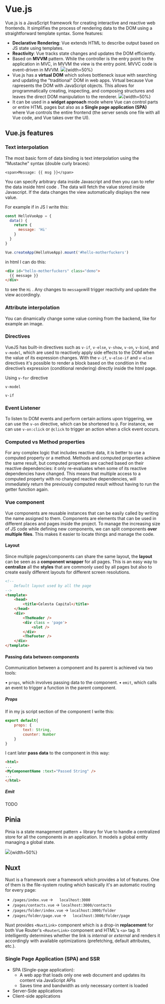 
# Vue.js

Vue.js is a JavaScript framework for creating interactive and reactive web frontends. It simplifies the process of rendering data to the DOM using a straightforward template syntax.
Some features: 

- **Declarative Rendering**: Vue extends HTML to describe output based on JS state using templates.
- **Reactivity**: Vue tracks state changes and updates the DOM efficiently.
- Based on **MVVM** pattern. While the controller is the entry point to the application in MVC, in MVVM the view is the entry point. MVVC code is event-driven in MVVM.
![](images/a852993d7bfc0d504cd5cae360da46a1.png){width=50%}
- Vue.js has a **virtual DOM** which solves bottleneck issue with searching and updating the "traditional" DOM in web apps. Virtual because Vue rapresents the DOM with JavaScript objects. This allows for programmatically creating, inspecting, and composing structures and leaves the direct DOM manipulation to the renderer.
![](images/480e5f8a93fb34400c682150fe1bb4f7.png){width=50%}
- It can be used in a **widget approach** mode where Vue can control parts or entire HTML pages but also as a **Single page application (SPA)** where Vue controls the entire frontend (the server sends one file with all Vue code, and Vue takes over the UI). 


## Vue.js features

### Text interpolation 

The most basic form of data binding is text interpolation using the "Mustache" syntax (double curly braces):

```
<span>Message: {{ msg }}</span>
```

You can specify arbitrary data inside Javascript and then you can to refer the data inside html code . The data will fetch the value stored inside Javascript. If the data changes the view automatically displays the new value.

For example if in JS I write this: 

```js
const HelloVueApp = {
  data() {
    return {
      message: 'Hi'
    }
  }
}

Vue.createApp(HelloVueApp).mount('#hello-motherfuckers')
```

in html I can do this: 

```html
<div id="hello-motherfuckers" class="demo">
  {{ message }}
</div>
```

to see the `Hi` . Any changes to `message`will trigger reactivity and update the view accordingly. 

### Attribute interpolation

You can dinamically change some value coming from the backend, like for example an image. 



### Directives

VueJS has built-in directives such as `v-if`, `v-else`, `v-show`, `v-on`, `v-bind`, and `v-model`, which are used to reactively apply side effects to the DOM when the value of its expression changes.
With the `v-if`, `v-else-if` and `v-else` directives it's possible to render a block based on the condition in the directive’s expression (conditional rendering) directly inside the html page.

Using `v-for` directive 




`v-model`

`v-if`



### Event Listener

To listen to DOM events and perform certain actions upon triggering, we can use the `v-on` directive, which can be shortened to `@`. For instance, we can use `v-on:click` or `@click` to trigger an action when a click event occurs.

### Computed vs Method properties

For any complex logic that includes reactive data, it is better to use a computed property or a method. Methods and computed properties achieve the same result, but computed properties are cached based on their reactive dependencies: it only re-evaluates when some of its reactive dependencies have changed.
This means that multiple access to a computed property with no changed reactive dependencies, will immediately return the previously computed result without having to run the getter function again. 


### Vue component 

Vue components are reusable instances that can be easily called by writing the name assigned to them. 
Components are elements that can be used in different places and pages inside the project. To manage the increasing size of JS code while defining new components, we can split components **over multiple files**. This makes it easier to locate things and manage the code.

#### Layout 

Since multiple pages/components can share the same layout, the **layout** can be seen as a **component wrapper** for all pages. This is an easy way to **centralize** all the **styles** that are commonly used by all pages but also to create easily different layouts for different screen resolutions.

```html
<!--
    Default layout used by all the page
-->
<template>
    <head>
        <title>Celesta Capital</title>
    </head>
    <div>
        <TheHeader />
        <div class = 'page'>
            <slot />
        </div>
        <TheFooter />
    </div>
</template>
```


#### Passing data between components

Communication between a component and its parent is achieved via two tools: 

• `props`, which involves passing data to the component. 
• `emit`, which calls an event to trigger a function in the parent component.

##### Props

If in my js script section of the component I write this: 

```js
export default{
	props: {
		text: String,
		counter: Number
	}
}
```

I cant later **pass data** to the component in this way: 


```html
<html>
...
<MyComponentName :text="Passed String" />
...
</html>
```

##### Emit

TODO

## Pinia 

Pinia is a state management pattern + library for Vue to handle a centralized store for all the components in an application. It models a global entity managing a global state.

![](images/6715ef41835db6a269796b6207a127e5.png){width=50%}


## Nuxt 

Nuxt is a framework over a framework which provides a lot of features. One of them is the file-system routing which basically it's an automatic routing for every page: 

- `/pages/index.vue`  $\rightarrow \quad$ `localhost:3000`
- `/pages/contacts.vue` $\rightarrow$ `localhost:3000/contacts`
- `/pages/folder/index.vue` $\rightarrow$ `localhost:3000/folder`
- `/pages/folder/page.vue` $\rightarrow \quad$ `localhost:3000/folder/page`

Nuxt provides `<NuxtLink>` component which is a drop-in **replacement** for both Vue Router's `<RouterLink>` component and HTML's `<a>` tag. It intelligently determines whether the link is _internal_ or _external_ and renders it accordingly with available optimizations (prefetching, default attributes, etc.).

### Single Page Application (SPA) and SSR 

- SPA (Single-page application): 
	- A web app that loads only one web document and updates its content via JavaScript APIs
	- Saves time and bandwidth as only necessary content is loaded 
- Server-Side applications
- Client-side applications 


